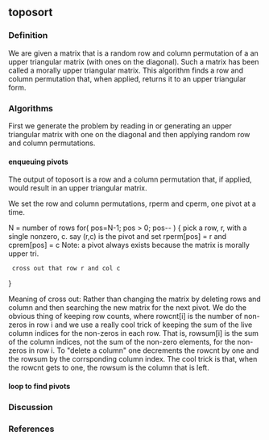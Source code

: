 ## toposort
### Definition
We are given a matrix that is a random row and column permutation 
of a an upper triangular matrix (with ones on the diagonal).
Such a matrix has been called a morally upper triangular matrix.
This algorithm finds a row and column permutation that, when applied,
returns it to an upper triangular form.

### Algorithms
First we generate the problem by reading in or generating 
an upper triangular matrix with one on the diagonal 
and then applying random row and column permutations.

#### enqueuing pivots
   
   The output of toposort is a row and a column permutation that, if applied,
   would result in an upper triangular matrix.

   We set the row and column permutations,  rperm and cperm, one pivot at a time.

   N = number of rows
   for( pos=N-1; pos > 0; pos-- ) {
     pick a row, r, with a single nonzero, c.
     say (r,c) is the pivot and set rperm[pos] = r and cprem[pos] = c
     Note: a pivot always exists because the matrix is morally upper tri.

     cross out that row r and col c 
   }

   Meaning of cross out:
   Rather than changing the matrix by deleting rows and column and then searching the 
   new matrix for the next pivot.  We do the obvious thing of keeping row counts, where
   rowcnt[i] is the number of non-zeros in row i and we use a really cool trick 
   of keeping the sum of the live column indices for the non-zeros in each row.
   That is, rowsum[i] is the sum of the column indices, not the sum of the non-zero elements,
   for the non-zeros in row i.  To "delete a column" one decrements the rowcnt by one and 
   the rowsum by the corrsponding column index. 
   The cool trick is that, when the rowcnt gets to one, the rowsum is the column that is left.
#### loop to find pivots


### Discussion

### References
